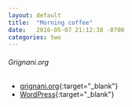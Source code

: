 ```yaml
---
layout: default
title:  "Morning coffee"
date:   2016-05-07 21:12:38 -0700
categories: two
---
```


###### Grignani.org
*   [grignani.org](http://www.grignani.org/){:target="_blank"}
*   [WordPress](http://grignani.org/wp-admin/my-sites.php){:target="_blank"}
